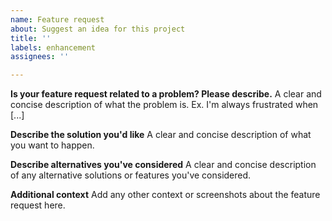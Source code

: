 ```yaml
---
name: Feature request
about: Suggest an idea for this project
title: ''
labels: enhancement
assignees: ''

---
```


<!-- Use this only for requesting new features. Use the github discussions as a place to write Q&As -->
<!-- Please remove any irrelevant sections -->

**Is your feature request related to a problem? Please describe.**
A clear and concise description of what the problem is. Ex. I'm always frustrated when [...]

**Describe the solution you'd like**
A clear and concise description of what you want to happen.

**Describe alternatives you've considered**
A clear and concise description of any alternative solutions or features you've considered.

**Additional context**
Add any other context or screenshots about the feature request here.
